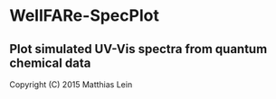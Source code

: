 # WellFARe-SpecPlot
## Plot simulated UV-Vis spectra from quantum chemical data
Copyright (C) 2015  Matthias Lein